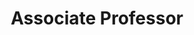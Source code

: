 ---
title: Associate Professor
organization: Borough of Manhattan Community College
location: CUNY
start: 2010-09-01
---